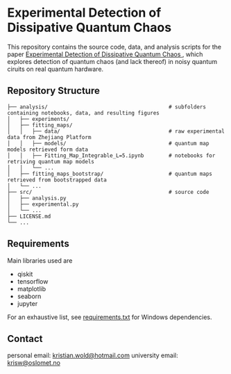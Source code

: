 # Experimental Detection of Dissipative Quantum Chaos

This repository contains the source code, data, and analysis scripts for the paper [Experimental Detection of Dissipative Quantum Chaos
](https://arxiv.org/pdf/2506.04325), which explores detection of quantum chaos (and lack thereof) in noisy quantum ciruits on real quantum hardware. 

## Repository Structure
```
├── analysis/                                       # subfolders containing notebooks, data, and resulting figures
│   ├── experiments/
│   ├── fitting_maps/           
│   │   ├── data/                                   # raw experimental data from Zhejiang Platform
│   │   ├── models/                                 # quantum map models retrieved form data
│   │   ├── Fitting_Map_Integrable_L=5.ipynb        # notebooks for retriving quantum map models
│   │   └── ...
│   ├── fitting_maps_bootstrap/                     # quantum maps retrieved from bootstrapped data
│   └── ...
├── src/                                            # source code                 
│   ├── analysis.py
│   ├── experimental.py                   
│   └── ...
├── LICENSE.md
└── ...
```

## Requirements

Main libraries used are
- qiskit
- tensorflow
- matplotlib
- seaborn
- jupyter

For an exhaustive list, see [requirements.txt](requirements.txt) for Windows dependencies.

## Contact

personal email: kristian.wold@hotmail.com
university email: krisw@oslomet.no
